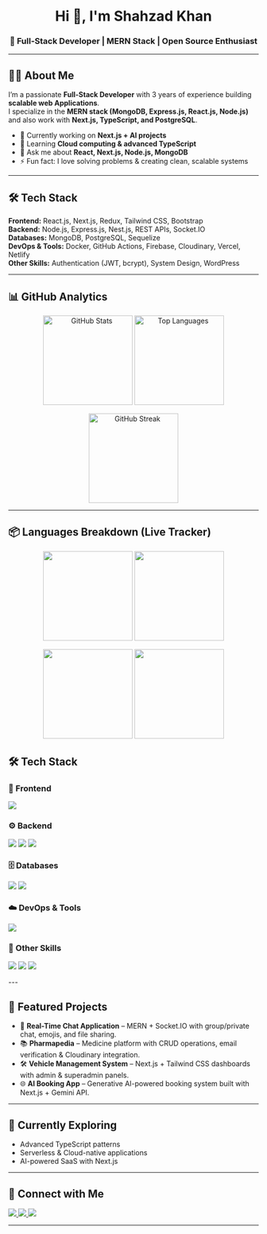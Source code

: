 <h1 align="center">Hi 👋, I'm Shahzad Khan</h1>
<h3 align="center">🚀 Full-Stack Developer | MERN Stack | Open Source Enthusiast</h3>

---

## 👨‍💻 About Me  

I’m a passionate **Full-Stack Developer** with 3 years of experience building **scalable web Applications**.  
I specialize in the **MERN stack (MongoDB, Express.js, React.js, Node.js)** and also work with **Next.js, TypeScript, and PostgreSQL**.  

- 🔭 Currently working on **Next.js + AI projects**  
- 🌱 Learning **Cloud computing & advanced TypeScript**  
- 💬 Ask me about **React, Next.js, Node.js, MongoDB**  
- ⚡ Fun fact: I love solving problems & creating clean, scalable systems  

---

## 🛠️ Tech Stack  

**Frontend:** React.js, Next.js, Redux, Tailwind CSS, Bootstrap  
**Backend:** Node.js, Express.js, Nest.js, REST APIs, Socket.IO  
**Databases:** MongoDB, PostgreSQL, Sequelize  
**DevOps & Tools:** Docker, GitHub Actions, Firebase, Cloudinary, Vercel, Netlify  
**Other Skills:** Authentication (JWT, bcrypt), System Design, WordPress  

---
## 📊 GitHub Analytics  

<p align="center">
  <!-- GitHub Stats -->
  <img src="https://github-readme-stats.vercel.app/api?username=YOUR_USERNAME&show_icons=true&theme=radical" alt="GitHub Stats" height="180em" />
  
  <!-- Top Languages -->
  <img src="https://github-readme-stats.vercel.app/api/top-langs/?username=YOUR_USERNAME&layout=compact&theme=radical" alt="Top Languages" height="180em" />
</p>

<p align="center">
  <!-- Streak Stats -->
  <img src="https://github-readme-streak-stats.herokuapp.com/?user=YOUR_USERNAME&theme=radical" alt="GitHub Streak" height="180em" />
</p>

---

## 📦 Languages Breakdown (Live Tracker)  

<p align="center">
  <img src="https://github-profile-summary-cards.vercel.app/api/cards/repos-per-language?username=YOUR_USERNAME&theme=radical" height="180em"/>
  <img src="https://github-profile-summary-cards.vercel.app/api/cards/most-commit-language?username=YOUR_USERNAME&theme=radical" height="180em"/>
</p>

<p align="center">
  <img src="https://github-profile-summary-cards.vercel.app/api/cards/stats?username=YOUR_USERNAME&theme=radical" height="180em"/>
  <img src="https://github-profile-summary-cards.vercel.app/api/cards/productive-time?username=YOUR_USERNAME&theme=radical&utcOffset=+5" height="180em"/>
</p>

## 🛠️ Tech Stack  

### 🎨 Frontend  
<p align="left">
  <img src="https://skillicons.dev/icons?i=react,nextjs,redux,tailwind,bootstrap" />
</p>

### ⚙️ Backend  
<p align="left">
  <img src="https://skillicons.dev/icons?i=nodejs,express,nestjs" />
  <img src="https://img.shields.io/badge/REST%20API-005571?style=for-the-badge&logo=rest&logoColor=white"/>
  <img src="https://img.shields.io/badge/Socket.IO-010101?style=for-the-badge&logo=socketdotio&logoColor=white"/>
</p>

### 🗄️ Databases  
<p align="left">
  <img src="https://skillicons.dev/icons?i=mongodb,postgresql" />
  <img src="https://img.shields.io/badge/Sequelize-52B0E7?style=for-the-badge&logo=sequelize&logoColor=white"/>
</p>

### ☁️ DevOps & Tools  
<p align="left">
  <img src="https://skillicons.dev/icons?i=docker,githubactions,firebase,cloudinary,vercel,netlify" />
</p>

### 🔐 Other Skills  
<p align="left">
  <img src="https://img.shields.io/badge/JWT-black?style=for-the-badge&logo=JSON%20web%20tokens"/>
  <img src="https://img.shields.io/badge/Bcrypt-00BFFF?style=for-the-badge&logo=security&logoColor=white"/>
  <img src="https://img.shields.io/badge/System%20Design-0078D7?style=for-the-badge&logo=microsoft&logoColor=white"/>
</p>
---

## 🚀 Featured Projects  

- 💬 **Real-Time Chat Application** – MERN + Socket.IO with group/private chat, emojis, and file sharing.  
- 📚 **Pharmapedia** – Medicine platform with CRUD operations, email verification & Cloudinary integration.  
- 🛠️ **Vehicle Management System** – Next.js + Tailwind CSS dashboards with admin & superadmin panels.  
- 🌐 **AI Booking App** – Generative AI-powered booking system built with Next.js + Gemini API.  

---

## 🌱 Currently Exploring  

- Advanced TypeScript patterns  
- Serverless & Cloud-native applications  
- AI-powered SaaS with Next.js  

---

## 🤝 Connect with Me  

<p align="left">
  <a href="https://www.linkedin.com/in/shahzad--khan/" target="blank">
    <img src="https://img.shields.io/badge/LinkedIn-0077B5?style=for-the-badge&logo=linkedin&logoColor=white"/>
  </a>
  <a href="mailto:shahzadkhan311666@gmail.com" target="blank">
    <img src="https://img.shields.io/badge/Email-D14836?style=for-the-badge&logo=gmail&logoColor=white"/>
  </a>
  <a href="https://shahzadportfolio-eight.vercel.app/" target="blank">
    <img src="https://img.shields.io/badge/Portfolio-000000?style=for-the-badge&logo=vercel&logoColor=white"/>
  </a>
</p>

---

